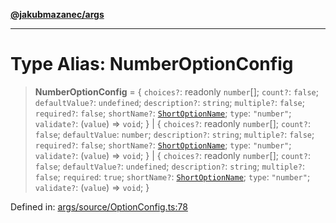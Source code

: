 [**@jakubmazanec/args**](../README.md)

---

# Type Alias: NumberOptionConfig

> **NumberOptionConfig** = \{ `choices?`: readonly `number`[]; `count?`: `false`; `defaultValue?`:
> `undefined`; `description?`: `string`; `multiple?`: `false`; `required?`: `false`; `shortName?`:
> [`ShortOptionName`](ShortOptionName.md); `type`: `"number"`; `validate?`: (`value`) => `void`; \}
> \| \{ `choices?`: readonly `number`[]; `count?`: `false`; `defaultValue`: `number`;
> `description?`: `string`; `multiple?`: `false`; `required?`: `false`; `shortName?`:
> [`ShortOptionName`](ShortOptionName.md); `type`: `"number"`; `validate?`: (`value`) => `void`; \}
> \| \{ `choices?`: readonly `number`[]; `count?`: `false`; `defaultValue?`: `undefined`;
> `description?`: `string`; `multiple?`: `false`; `required`: `true`; `shortName?`:
> [`ShortOptionName`](ShortOptionName.md); `type`: `"number"`; `validate?`: (`value`) => `void`; \}

Defined in:
[args/source/OptionConfig.ts:78](https://github.com/jakubmazanec/tools/blob/a9ba87d349a220bbed24d161794f90a6ba6009e5/packages/args/source/OptionConfig.ts#L78)
